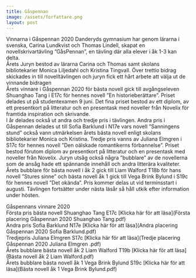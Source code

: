 ```yaml
---
title: Gåspennan
image: /assets/forfattare.png
layout: post
---
```


Vinnarna i Gåspennan 2020
Danderyds gymnasium har genom lärarna i svenska, Carina Lundkvist och Thomas Lindell, skapat en novellskrivartävling ”GåsPennan”, en tävling där alla elever i åk 1-3 kan delta.<br>
Årets Juryn bestod av lärarna Carina och Thomas samt skolans bibliotekarier Monica Liljedahl och Kristina Tingvall. Över trettio bidrag skickades in till novelltävlingen och juryn fick ett hårt arbete att välja ut de vinnande bidragen
<br>
Årets vinnare i Gåspennan 2020 för bästa novell gick till avgångseleven Shuanghao Tang i E17c för hennes novell ”En historieberättare”. Priset delades ut på studentexamen 9 juni. Det fina priset bestod av ett diplom, av ett presentkort på litteratur och en presentask med noveller från Novelix för framtida inspiration och skrivande. 
<br>
I år delades också ut andra och tredje pris i tävlingen. Andra pris i Gåspennan delades ut till Sofia Barklund i N17e vars novell ”Sanningens stund” också vann utmärkelsen årets bästa novell enligt skolans bibliotekarier Monica och Kristina. Tredje pris vanns av Juliana Elmgren i S17c för hennes novell ”Den oälskade romantikerns förbannelse”. Priset bestod förutom diplom av presentkort på litteratur och en presentask med noveller från Novelix.
Juryn utsåg också några ”bubblare” av de novellerna som de ansåg hade ett spännande innehåll och andra litterära kvaliteter. Årets bubblare för bästa novell i åk 2 gick till Liam Walford T18b för hans novell ”Stures sinne” och bästa novell åk 1 gick till Vega Brink Bylund i S19c för hennes novell ”Det okända”. Pris kommer delas ut vid terminsstart i augusti. 
Tävlingen fortsätter under nästa läsår så håll utkik efter information under hösten.

Gåspennans vinnare 2020<br>
Första pris bästa novell Shuanghao Tang E17c [Klicka här för att läsa](Första placering Gåspennan 2020 Shuanghao Tang.pdf)<br>
Andra pris Sofia Barklund N17e [Klicka här för att läsa](Andra placering Gåspennan 2020 Sofia Barklund.pdf)<br>
Tredjepris Juliana Elmgren S17c [Klicka här för att läsa](Tredje placering Gåspennan 2020 Juliana Elmgren .pdf)<br>
Årets bubblare bästa novell åk 2 Liam Walford T19b [Klicka här för att läsa](Bästa novell åk 2 Liam Walford.pdf)<br>
Årets bubblare bästa novell åk 1 Vega Brink Bylund S19c [Klicka här för att läsa](Bästa novell åk 1 Vega Brink Bylund.pdf)<br>
